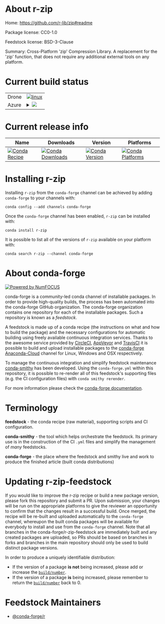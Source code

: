 About r-zip
===========

Home: https://github.com/r-lib/zip#readme

Package license: CC0-1.0

Feedstock license: BSD-3-Clause

Summary: Cross-Platform 'zip' Compression Library. A replacement for the 'zip' function, that does not require any additional external tools on any platform.



Current build status
====================


<table><tr>
    <td>Drone</td>
    <td>
      <a href="https://cloud.drone.io/conda-forge/r-zip-feedstock">
        <img alt="linux" src="https://img.shields.io/drone/build/conda-forge/r-zip-feedstock/master.svg?label=Linux">
      </a>
    </td>
  </tr>
    
  <tr>
    <td>Azure</td>
    <td>
      <details>
        <summary>
          <a href="https://dev.azure.com/conda-forge/feedstock-builds/_build/latest?definitionId=1820&branchName=master">
            <img src="https://dev.azure.com/conda-forge/feedstock-builds/_apis/build/status/r-zip-feedstock?branchName=master">
          </a>
        </summary>
        <table>
          <thead><tr><th>Variant</th><th>Status</th></tr></thead>
          <tbody><tr>
              <td>linux_64_r_base3.6target_platformlinux-64</td>
              <td>
                <a href="https://dev.azure.com/conda-forge/feedstock-builds/_build/latest?definitionId=1820&branchName=master">
                  <img src="https://dev.azure.com/conda-forge/feedstock-builds/_apis/build/status/r-zip-feedstock?branchName=master&jobName=linux&configuration=linux_64_r_base3.6target_platformlinux-64" alt="variant">
                </a>
              </td>
            </tr><tr>
              <td>linux_64_r_base4.0target_platformlinux-64</td>
              <td>
                <a href="https://dev.azure.com/conda-forge/feedstock-builds/_build/latest?definitionId=1820&branchName=master">
                  <img src="https://dev.azure.com/conda-forge/feedstock-builds/_apis/build/status/r-zip-feedstock?branchName=master&jobName=linux&configuration=linux_64_r_base4.0target_platformlinux-64" alt="variant">
                </a>
              </td>
            </tr><tr>
              <td>linux_aarch64_r_base3.6target_platformlinux-aarch64</td>
              <td>
                <a href="https://dev.azure.com/conda-forge/feedstock-builds/_build/latest?definitionId=1820&branchName=master">
                  <img src="https://dev.azure.com/conda-forge/feedstock-builds/_apis/build/status/r-zip-feedstock?branchName=master&jobName=linux&configuration=linux_aarch64_r_base3.6target_platformlinux-aarch64" alt="variant">
                </a>
              </td>
            </tr><tr>
              <td>linux_aarch64_r_base4.0target_platformlinux-aarch64</td>
              <td>
                <a href="https://dev.azure.com/conda-forge/feedstock-builds/_build/latest?definitionId=1820&branchName=master">
                  <img src="https://dev.azure.com/conda-forge/feedstock-builds/_apis/build/status/r-zip-feedstock?branchName=master&jobName=linux&configuration=linux_aarch64_r_base4.0target_platformlinux-aarch64" alt="variant">
                </a>
              </td>
            </tr><tr>
              <td>linux_ppc64le_r_base3.6target_platformlinux-ppc64le</td>
              <td>
                <a href="https://dev.azure.com/conda-forge/feedstock-builds/_build/latest?definitionId=1820&branchName=master">
                  <img src="https://dev.azure.com/conda-forge/feedstock-builds/_apis/build/status/r-zip-feedstock?branchName=master&jobName=linux&configuration=linux_ppc64le_r_base3.6target_platformlinux-ppc64le" alt="variant">
                </a>
              </td>
            </tr><tr>
              <td>linux_ppc64le_r_base4.0target_platformlinux-ppc64le</td>
              <td>
                <a href="https://dev.azure.com/conda-forge/feedstock-builds/_build/latest?definitionId=1820&branchName=master">
                  <img src="https://dev.azure.com/conda-forge/feedstock-builds/_apis/build/status/r-zip-feedstock?branchName=master&jobName=linux&configuration=linux_ppc64le_r_base4.0target_platformlinux-ppc64le" alt="variant">
                </a>
              </td>
            </tr><tr>
              <td>osx_64_r_base3.6target_platformosx-64</td>
              <td>
                <a href="https://dev.azure.com/conda-forge/feedstock-builds/_build/latest?definitionId=1820&branchName=master">
                  <img src="https://dev.azure.com/conda-forge/feedstock-builds/_apis/build/status/r-zip-feedstock?branchName=master&jobName=osx&configuration=osx_64_r_base3.6target_platformosx-64" alt="variant">
                </a>
              </td>
            </tr><tr>
              <td>osx_64_r_base4.0target_platformosx-64</td>
              <td>
                <a href="https://dev.azure.com/conda-forge/feedstock-builds/_build/latest?definitionId=1820&branchName=master">
                  <img src="https://dev.azure.com/conda-forge/feedstock-builds/_apis/build/status/r-zip-feedstock?branchName=master&jobName=osx&configuration=osx_64_r_base4.0target_platformosx-64" alt="variant">
                </a>
              </td>
            </tr><tr>
              <td>win_64_r_base3.6target_platformwin-64</td>
              <td>
                <a href="https://dev.azure.com/conda-forge/feedstock-builds/_build/latest?definitionId=1820&branchName=master">
                  <img src="https://dev.azure.com/conda-forge/feedstock-builds/_apis/build/status/r-zip-feedstock?branchName=master&jobName=win&configuration=win_64_r_base3.6target_platformwin-64" alt="variant">
                </a>
              </td>
            </tr><tr>
              <td>win_64_r_base4.0target_platformwin-64</td>
              <td>
                <a href="https://dev.azure.com/conda-forge/feedstock-builds/_build/latest?definitionId=1820&branchName=master">
                  <img src="https://dev.azure.com/conda-forge/feedstock-builds/_apis/build/status/r-zip-feedstock?branchName=master&jobName=win&configuration=win_64_r_base4.0target_platformwin-64" alt="variant">
                </a>
              </td>
            </tr>
          </tbody>
        </table>
      </details>
    </td>
  </tr>
</table>

Current release info
====================

| Name | Downloads | Version | Platforms |
| --- | --- | --- | --- |
| [![Conda Recipe](https://img.shields.io/badge/recipe-r--zip-green.svg)](https://anaconda.org/conda-forge/r-zip) | [![Conda Downloads](https://img.shields.io/conda/dn/conda-forge/r-zip.svg)](https://anaconda.org/conda-forge/r-zip) | [![Conda Version](https://img.shields.io/conda/vn/conda-forge/r-zip.svg)](https://anaconda.org/conda-forge/r-zip) | [![Conda Platforms](https://img.shields.io/conda/pn/conda-forge/r-zip.svg)](https://anaconda.org/conda-forge/r-zip) |

Installing r-zip
================

Installing `r-zip` from the `conda-forge` channel can be achieved by adding `conda-forge` to your channels with:

```
conda config --add channels conda-forge
```

Once the `conda-forge` channel has been enabled, `r-zip` can be installed with:

```
conda install r-zip
```

It is possible to list all of the versions of `r-zip` available on your platform with:

```
conda search r-zip --channel conda-forge
```


About conda-forge
=================

[![Powered by NumFOCUS](https://img.shields.io/badge/powered%20by-NumFOCUS-orange.svg?style=flat&colorA=E1523D&colorB=007D8A)](http://numfocus.org)

conda-forge is a community-led conda channel of installable packages.
In order to provide high-quality builds, the process has been automated into the
conda-forge GitHub organization. The conda-forge organization contains one repository
for each of the installable packages. Such a repository is known as a *feedstock*.

A feedstock is made up of a conda recipe (the instructions on what and how to build
the package) and the necessary configurations for automatic building using freely
available continuous integration services. Thanks to the awesome service provided by
[CircleCI](https://circleci.com/), [AppVeyor](https://www.appveyor.com/)
and [TravisCI](https://travis-ci.com/) it is possible to build and upload installable
packages to the [conda-forge](https://anaconda.org/conda-forge)
[Anaconda-Cloud](https://anaconda.org/) channel for Linux, Windows and OSX respectively.

To manage the continuous integration and simplify feedstock maintenance
[conda-smithy](https://github.com/conda-forge/conda-smithy) has been developed.
Using the ``conda-forge.yml`` within this repository, it is possible to re-render all of
this feedstock's supporting files (e.g. the CI configuration files) with ``conda smithy rerender``.

For more information please check the [conda-forge documentation](https://conda-forge.org/docs/).

Terminology
===========

**feedstock** - the conda recipe (raw material), supporting scripts and CI configuration.

**conda-smithy** - the tool which helps orchestrate the feedstock.
                   Its primary use is in the construction of the CI ``.yml`` files
                   and simplify the management of *many* feedstocks.

**conda-forge** - the place where the feedstock and smithy live and work to
                  produce the finished article (built conda distributions)


Updating r-zip-feedstock
========================

If you would like to improve the r-zip recipe or build a new
package version, please fork this repository and submit a PR. Upon submission,
your changes will be run on the appropriate platforms to give the reviewer an
opportunity to confirm that the changes result in a successful build. Once
merged, the recipe will be re-built and uploaded automatically to the
`conda-forge` channel, whereupon the built conda packages will be available for
everybody to install and use from the `conda-forge` channel.
Note that all branches in the conda-forge/r-zip-feedstock are
immediately built and any created packages are uploaded, so PRs should be based
on branches in forks and branches in the main repository should only be used to
build distinct package versions.

In order to produce a uniquely identifiable distribution:
 * If the version of a package **is not** being increased, please add or increase
   the [``build/number``](https://conda.io/docs/user-guide/tasks/build-packages/define-metadata.html#build-number-and-string).
 * If the version of a package **is** being increased, please remember to return
   the [``build/number``](https://conda.io/docs/user-guide/tasks/build-packages/define-metadata.html#build-number-and-string)
   back to 0.

Feedstock Maintainers
=====================

* [@conda-forge/r](https://github.com/conda-forge/r/)

